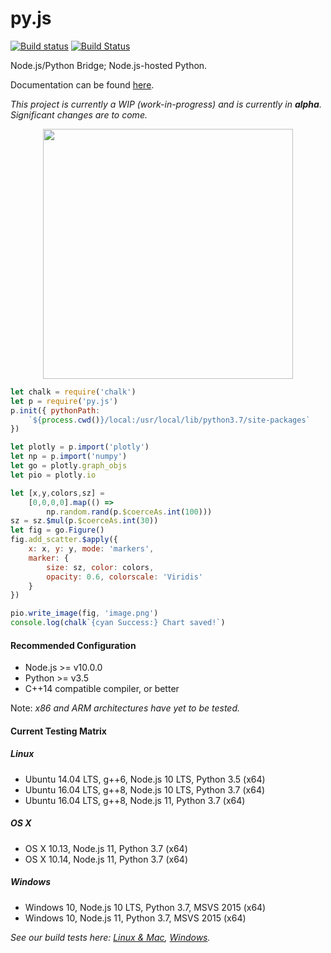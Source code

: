 # py.js

[![Build status](https://ci.appveyor.com/api/projects/status/e21hoqmy6lgre65w/branch/master?svg=true)](https://ci.appveyor.com/project/savearray2/py-js/branch/master) [![Build Status](https://travis-ci.org/savearray2/py.js.svg?branch=master)](https://travis-ci.org/savearray2/py.js)

Node.js/Python Bridge; Node.js-hosted Python.

Documentation can be found [here](https://savearray2.github.io/py.js/).

*This project is currently a WIP (work-in-progress) and is currently in **alpha**. Significant changes are to come.*

<p align="center"><img src="https://savearray2.github.io/py.js/static/1.png" height="400" /></p>

```js
let chalk = require('chalk')
let p = require('py.js')
p.init({ pythonPath: 
	`${process.cwd()}/local:/usr/local/lib/python3.7/site-packages`
})

let plotly = p.import('plotly')
let np = p.import('numpy')
let go = plotly.graph_objs
let pio = plotly.io

let [x,y,colors,sz] = 
	[0,0,0,0].map(() => 
		np.random.rand(p.$coerceAs.int(100)))
sz = sz.$mul(p.$coerceAs.int(30))
let fig = go.Figure()
fig.add_scatter.$apply({
	x: x, y: y, mode: 'markers',
	marker: {
		size: sz, color: colors,
		opacity: 0.6, colorscale: 'Viridis'
	}
})

pio.write_image(fig, 'image.png')
console.log(chalk`{cyan Success:} Chart saved!`)
```

#### Recommended Configuration

* Node.js >= v10.0.0
* Python >= v3.5
* C++14 compatible compiler, or better

Note: *x86 and ARM architectures have yet to be tested.*

#### Current Testing Matrix

##### Linux
* Ubuntu 14.04 LTS, g++6, Node.js 10 LTS, Python 3.5 (x64)
* Ubuntu 16.04 LTS, g++8, Node.js 10 LTS, Python 3.7 (x64)
* Ubuntu 16.04 LTS, g++8, Node.js 11, Python 3.7 (x64)

##### OS X
* OS X 10.13, Node.js 11, Python 3.7 (x64)
* OS X 10.14, Node.js 11, Python 3.7 (x64)

##### Windows
* Windows 10, Node.js 10 LTS, Python 3.7, MSVS 2015 (x64)
* Windows 10, Node.js 11, Python 3.7, MSVS 2015 (x64)

*See our build tests here: [Linux & Mac](https://travis-ci.org/savearray2/py.js), [Windows](https://ci.appveyor.com/project/savearray2/py-js).*


